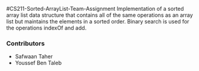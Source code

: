 #CS211-Sorted-ArrayList-Team-Assignment
Implementation of a sorted array list data structure that contains all of the same operations as an array list but maintains the elements in a sorted order. Binary search is used for the operations indexOf and add. 

### Contributors
* Safwaan Taher
* Youssef Ben Taleb
